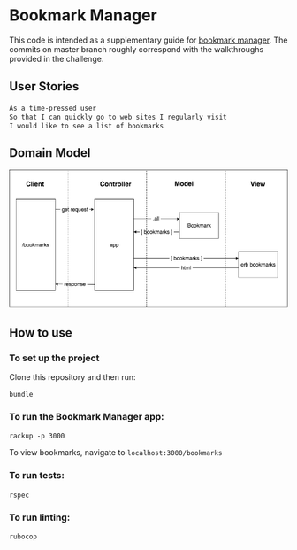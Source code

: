 # Bookmark Manager

This code is intended as a supplementary guide for [bookmark manager](https://github.com/makersacademy/course/tree/master/bookmark_manager). The commits on master branch roughly correspond with the walkthroughs provided in the challenge.

## User Stories

```
As a time-pressed user
So that I can quickly go to web sites I regularly visit
I would like to see a list of bookmarks
```

## Domain Model

![Bookmark Manager domain model](./public/images/bookmark_manager_1.png)


## How to use

### To set up the project

Clone this repository and then run:

```
bundle
```

### To run the Bookmark Manager app:

```
rackup -p 3000
```

To view bookmarks, navigate to `localhost:3000/bookmarks`

### To run tests:

```
rspec
```

### To run linting:

```
rubocop
```
